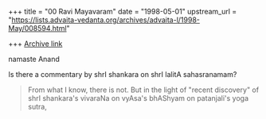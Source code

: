 +++
title = "00 Ravi Mayavaram"
date = "1998-05-01"
upstream_url = "https://lists.advaita-vedanta.org/archives/advaita-l/1998-May/008594.html"

+++
[Archive link](https://lists.advaita-vedanta.org/archives/advaita-l/1998-May/008594.html)

namaste Anand

Is there a commentary by shrI shankara on shrI lalitA sahasranamam?
>From what I know, there is not.  But in the light of "recent
discovery" of shrI shankara's vivaraNa on vyAsa's bhAShyam  on
patanjali's yoga sutra,

